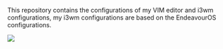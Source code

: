 This repository contains the configurations of my VIM editor and i3wm configurations, my i3wm configurations are based on the EndeavourOS configurations.

<img src="2020-11-08">
